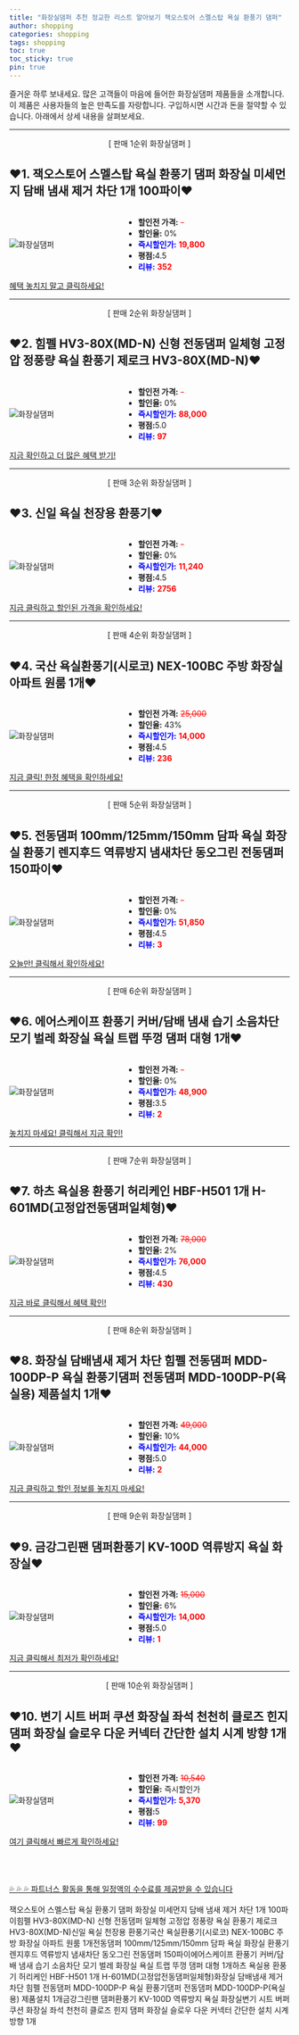 ```yaml
---
title: "화장실댐퍼 추천 정교한 리스트 알아보기 잭오스토어 스멜스탑 욕실 환풍기 댐퍼"
author: shopping
categories: shopping
tags: shopping
toc: true
toc_sticky: true
pin: true
---
```

즐거운 하루 보내세요. 많은 고객들이 마음에 들어한 화장실댐퍼 제품들을 소개합니다. 이 제품은 사용자들의 높은 만족도를 자랑합니다. 구입하시면 시간과 돈을 절약할 수 있습니다. 아래에서 상세 내용을 살펴보세요.

---
<p class="toplist" style="margin: 0 auto; display: block; width: fit-content;">[ 판매 1순위 화장실댐퍼 ]</p>

<h2><strong>❤️1. 잭오스토어 스멜스탑 욕실 환풍기 댐퍼 화장실 미세먼지 담배 냄새 제거 차단 1개 100파이❤️</strong></h2>

<div style="display: flex; align-items: center;">
    <div style="flex: 0.4;">
        <img src="https://thumbnail7.coupangcdn.com/thumbnails/remote/230x230ex/image/vendor_inventory/445f/7ae900a6f56349a557f979bea3bebb7dd2718c89725f3bf8f6f70a62c5d3.jpg" alt="화장실댐퍼" style="max-width: 100%;">
    </div>
    <div style="flex: 0.6; margin-left: 10px;">
        <ul>
            <li><strong>할인전 가격:</strong> <del style="color: red;">-</del></li>
            <li><strong>할인율:</strong> 0%</li>
            <li><span style='color:blue'><strong>즉시할인가:</strong></span> <span style='color:red'><strong>19,800</strong></span></li>
            <li><strong>평점:</strong>4.5</li>
            <li><span style='color:blue'><strong>리뷰:</strong></span> <span style='color:red'><strong>352</strong></span></li>
        </ul>
    </div>
</div>
<div class="center">
    <a href="https://William4Davisa.github.io?lptag=AF9450613&subid=githubio&pageKey=6145410678&traceid=V0-153&itemId=11822003685&vendorItemId=79093289067" class="myButton">
        혜택 놓치지 말고 클릭하세요!
    </a>
</div>


---
<p class="toplist" style="margin: 0 auto; display: block; width: fit-content;">[ 판매 2순위 화장실댐퍼 ]</p>

<h2><strong>❤️2. 힘펠 HV3-80X(MD-N) 신형 전동댐퍼 일체형 고정압 정풍량 욕실 환풍기 제로크 HV3-80X(MD-N)❤️</strong></h2>

<div style="display: flex; align-items: center;">
    <div style="flex: 0.4;">
        <img src="https://thumbnail9.coupangcdn.com/thumbnails/remote/230x230ex/image/vendor_inventory/81dd/18510bacee770c443d771f54354c5dede9f7133bf487ddecdcd874368f5c.jpg" alt="화장실댐퍼" style="max-width: 100%;">
    </div>
    <div style="flex: 0.6; margin-left: 10px;">
        <ul>
            <li><strong>할인전 가격:</strong> <del style="color: red;">-</del></li>
            <li><strong>할인율:</strong> 0%</li>
            <li><span style='color:blue'><strong>즉시할인가:</strong></span> <span style='color:red'><strong>88,000</strong></span></li>
            <li><strong>평점:</strong>5.0</li>
            <li><span style='color:blue'><strong>리뷰:</strong></span> <span style='color:red'><strong>97</strong></span></li>
        </ul>
    </div>
</div>
<div class="center">
    <a href="https://William4Davisa.github.io?lptag=AF9450613&subid=githubio&pageKey=4703619030&traceid=V0-153&itemId=5927405916&vendorItemId=85561962524" class="myButton">
        지금 확인하고 더 많은 혜택 받기!
    </a>
</div>


---
<p class="toplist" style="margin: 0 auto; display: block; width: fit-content;">[ 판매 3순위 화장실댐퍼 ]</p>

<h2><strong>❤️3. 신일 욕실 천장용 환풍기❤️</strong></h2>

<div style="display: flex; align-items: center;">
    <div style="flex: 0.4;">
        <img src="https://thumbnail6.coupangcdn.com/thumbnails/remote/230x230ex/image/vendor_inventory/images/2018/01/18/16/4/3bd09798-1ad7-4e24-add1-0f2e7583a7d0.jpg" alt="화장실댐퍼" style="max-width: 100%;">
    </div>
    <div style="flex: 0.6; margin-left: 10px;">
        <ul>
            <li><strong>할인전 가격:</strong> <del style="color: red;">-</del></li>
            <li><strong>할인율:</strong> 0%</li>
            <li><span style='color:blue'><strong>즉시할인가:</strong></span> <span style='color:red'><strong>11,240</strong></span></li>
            <li><strong>평점:</strong>4.5</li>
            <li><span style='color:blue'><strong>리뷰:</strong></span> <span style='color:red'><strong>2756</strong></span></li>
        </ul>
    </div>
</div>
<div class="center">
    <a href="https://William4Davisa.github.io?lptag=AF9450613&subid=githubio&pageKey=1490593896&traceid=V0-153&itemId=2558924675&vendorItemId=3496039765" class="myButton">
        지금 클릭하고 할인된 가격을 확인하세요!
    </a>
</div>


---
<p class="toplist" style="margin: 0 auto; display: block; width: fit-content;">[ 판매 4순위 화장실댐퍼 ]</p>

<h2><strong>❤️4. 국산 욕실환풍기(시로코) NEX-100BC 주방 화장실 아파트 원룸 1개❤️</strong></h2>

<div style="display: flex; align-items: center;">
    <div style="flex: 0.4;">
        <img src="https://thumbnail9.coupangcdn.com/thumbnails/remote/230x230ex/image/vendor_inventory/0461/de9c17f4348e3b7f1c4f3e6a0bfa4d1038d0ab9e2603bbb68f16cfdbf259.jpg" alt="화장실댐퍼" style="max-width: 100%;">
    </div>
    <div style="flex: 0.6; margin-left: 10px;">
        <ul>
            <li><strong>할인전 가격:</strong> <del style="color: red;">25,000</del></li>
            <li><strong>할인율:</strong> 43%</li>
            <li><span style='color:blue'><strong>즉시할인가:</strong></span> <span style='color:red'><strong>14,000</strong></span></li>
            <li><strong>평점:</strong>4.5</li>
            <li><span style='color:blue'><strong>리뷰:</strong></span> <span style='color:red'><strong>236</strong></span></li>
        </ul>
    </div>
</div>
<div class="center">
    <a href="https://William4Davisa.github.io?lptag=AF9450613&subid=githubio&pageKey=6568382129&traceid=V0-153&itemId=14734531429&vendorItemId=81975076416" class="myButton">
        지금 클릭! 한정 혜택을 확인하세요!
    </a>
</div>


---
<p class="toplist" style="margin: 0 auto; display: block; width: fit-content;">[ 판매 5순위 화장실댐퍼 ]</p>

<h2><strong>❤️5. 전동댐퍼 100mm/125mm/150mm 담파 욕실 화장실 환풍기 렌지후드 역류방지 냄새차단 동오그린 전동댐퍼 150파이❤️</strong></h2>

<div style="display: flex; align-items: center;">
    <div style="flex: 0.4;">
        <img src="https://thumbnail10.coupangcdn.com/thumbnails/remote/230x230ex/image/vendor_inventory/d29e/b4cbf8b13c9e5a906b9e86d0fbe99d222571e7efd3d0863db61ea18b2ff7.png" alt="화장실댐퍼" style="max-width: 100%;">
    </div>
    <div style="flex: 0.6; margin-left: 10px;">
        <ul>
            <li><strong>할인전 가격:</strong> <del style="color: red;">-</del></li>
            <li><strong>할인율:</strong> 0%</li>
            <li><span style='color:blue'><strong>즉시할인가:</strong></span> <span style='color:red'><strong>51,850</strong></span></li>
            <li><strong>평점:</strong>4.5</li>
            <li><span style='color:blue'><strong>리뷰:</strong></span> <span style='color:red'><strong>3</strong></span></li>
        </ul>
    </div>
</div>
<div class="center">
    <a href="https://William4Davisa.github.io?lptag=AF9450613&subid=githubio&pageKey=6410717669&traceid=V0-153&itemId=13746951785&vendorItemId=80997738275" class="myButton">
        오늘만! 클릭해서 확인하세요!
    </a>
</div>


---
<p class="toplist" style="margin: 0 auto; display: block; width: fit-content;">[ 판매 6순위 화장실댐퍼 ]</p>

<h2><strong>❤️6. 에어스케이프 환풍기 커버/담배 냄새 습기 소음차단 모기 벌레 화장실 욕실 트랩 뚜껑 댐퍼 대형 1개❤️</strong></h2>

<div style="display: flex; align-items: center;">
    <div style="flex: 0.4;">
        <img src="https://thumbnail7.coupangcdn.com/thumbnails/remote/230x230ex/image/vendor_inventory/8740/6caddeccf79b2e98d923bc805238e9663ed74becaa432065eb215af26619.jpg" alt="화장실댐퍼" style="max-width: 100%;">
    </div>
    <div style="flex: 0.6; margin-left: 10px;">
        <ul>
            <li><strong>할인전 가격:</strong> <del style="color: red;">-</del></li>
            <li><strong>할인율:</strong> 0%</li>
            <li><span style='color:blue'><strong>즉시할인가:</strong></span> <span style='color:red'><strong>48,900</strong></span></li>
            <li><strong>평점:</strong>3.5</li>
            <li><span style='color:blue'><strong>리뷰:</strong></span> <span style='color:red'><strong>2</strong></span></li>
        </ul>
    </div>
</div>
<div class="center">
    <a href="https://William4Davisa.github.io?lptag=AF9450613&subid=githubio&pageKey=7470649464&traceid=V0-153&itemId=19492955003&vendorItemId=86602612110" class="myButton">
        놓치지 마세요! 클릭해서 지금 확인!
    </a>
</div>


---
<p class="toplist" style="margin: 0 auto; display: block; width: fit-content;">[ 판매 7순위 화장실댐퍼 ]</p>

<h2><strong>❤️7. 하츠 욕실용 환풍기 허리케인 HBF-H501 1개 H-601MD(고정압전동댐퍼일체형)❤️</strong></h2>

<div style="display: flex; align-items: center;">
    <div style="flex: 0.4;">
        <img src="https://thumbnail10.coupangcdn.com/thumbnails/remote/230x230ex/image/vendor_inventory/73af/1796f6aa86f36d9a410dae7988d5bb9c66e32a65ac31a18925127e991521.jpg" alt="화장실댐퍼" style="max-width: 100%;">
    </div>
    <div style="flex: 0.6; margin-left: 10px;">
        <ul>
            <li><strong>할인전 가격:</strong> <del style="color: red;">78,000</del></li>
            <li><strong>할인율:</strong> 2%</li>
            <li><span style='color:blue'><strong>즉시할인가:</strong></span> <span style='color:red'><strong>76,000</strong></span></li>
            <li><strong>평점:</strong>4.5</li>
            <li><span style='color:blue'><strong>리뷰:</strong></span> <span style='color:red'><strong>430</strong></span></li>
        </ul>
    </div>
</div>
<div class="center">
    <a href="https://William4Davisa.github.io?lptag=AF9450613&subid=githubio&pageKey=7072690101&traceid=V0-153&itemId=21258199059&vendorItemId=88318599715" class="myButton">
        지금 바로 클릭해서 혜택 확인!
    </a>
</div>


---
<p class="toplist" style="margin: 0 auto; display: block; width: fit-content;">[ 판매 8순위 화장실댐퍼 ]</p>

<h2><strong>❤️8. 화장실 담배냄새 제거 차단 힘펠 전동댐퍼 MDD-100DP-P 욕실 환풍기댐퍼 전동댐퍼 MDD-100DP-P(욕실용) 제품설치 1개❤️</strong></h2>

<div style="display: flex; align-items: center;">
    <div style="flex: 0.4;">
        <img src="https://thumbnail9.coupangcdn.com/thumbnails/remote/230x230ex/image/vendor_inventory/450f/6255d155d68b7ddc996520516097ec40297aadd09f57dba8b3b63d72a083.jpg" alt="화장실댐퍼" style="max-width: 100%;">
    </div>
    <div style="flex: 0.6; margin-left: 10px;">
        <ul>
            <li><strong>할인전 가격:</strong> <del style="color: red;">49,000</del></li>
            <li><strong>할인율:</strong> 10%</li>
            <li><span style='color:blue'><strong>즉시할인가:</strong></span> <span style='color:red'><strong>44,000</strong></span></li>
            <li><strong>평점:</strong>5.0</li>
            <li><span style='color:blue'><strong>리뷰:</strong></span> <span style='color:red'><strong>2</strong></span></li>
        </ul>
    </div>
</div>
<div class="center">
    <a href="https://William4Davisa.github.io?lptag=AF9450613&subid=githubio&pageKey=1951781532&traceid=V0-153&itemId=3315472347&vendorItemId=71307954583" class="myButton">
        지금 클릭하고 할인 정보를 놓치지 마세요!
    </a>
</div>


---
<p class="toplist" style="margin: 0 auto; display: block; width: fit-content;">[ 판매 9순위 화장실댐퍼 ]</p>

<h2><strong>❤️9. 금강그린팬 댐퍼환풍기 KV-100D 역류방지 욕실 화장실❤️</strong></h2>

<div style="display: flex; align-items: center;">
    <div style="flex: 0.4;">
        <img src="https://thumbnail6.coupangcdn.com/thumbnails/remote/230x230ex/image/vendor_inventory/90c7/668b13f7db27c2245b18525c2215a5e13aff343dc4db619a5c85773823ed.jpg" alt="화장실댐퍼" style="max-width: 100%;">
    </div>
    <div style="flex: 0.6; margin-left: 10px;">
        <ul>
            <li><strong>할인전 가격:</strong> <del style="color: red;">15,000</del></li>
            <li><strong>할인율:</strong> 6%</li>
            <li><span style='color:blue'><strong>즉시할인가:</strong></span> <span style='color:red'><strong>14,000</strong></span></li>
            <li><strong>평점:</strong>5.0</li>
            <li><span style='color:blue'><strong>리뷰:</strong></span> <span style='color:red'><strong>1</strong></span></li>
        </ul>
    </div>
</div>
<div class="center">
    <a href="https://William4Davisa.github.io?lptag=AF9450613&subid=githubio&pageKey=8160977856&traceid=V0-153&itemId=23266401193&vendorItemId=90298765237" class="myButton">
        지금 클릭해서 최저가 확인하세요!
    </a>
</div>


---
<p class="toplist" style="margin: 0 auto; display: block; width: fit-content;">[ 판매 10순위 화장실댐퍼 ]</p>

<h2><strong>❤️10. 변기 시트 버퍼 쿠션 화장실 좌석 천천히 클로즈 힌지 댐퍼 화장실 슬로우 다운 커넥터 간단한 설치 시계 방향 1개❤️</strong></h2>

<div style="display: flex; align-items: center;">
    <div style="flex: 0.4;">
        <img src="https://thumbnail8.coupangcdn.com/thumbnails/remote/230x230ex/image/vendor_inventory/dad1/98fd49c03d11bbd59ae6c3f41ec08f9c5a8a9082570d71440c06e65b5807.jpg" alt="화장실댐퍼" style="max-width: 100%;">
    </div>
    <div style="flex: 0.6; margin-left: 10px;">
        <ul>
            <li><strong>할인전 가격:</strong> <del style="color: red;">10,540</del></li>
            <li><strong>할인율:</strong> 즉시할인가</li>
            <li><span style='color:blue'><strong>즉시할인가:</strong></span> <span style='color:red'><strong>5,370</strong></span></li>
            <li><strong>평점:</strong>5</li>
            <li><span style='color:blue'><strong>리뷰:</strong></span> <span style='color:red'><strong>99</strong></span></li>
        </ul>
    </div>
</div>
<div class="center">
    <a href="https://William4Davisa.github.io?lptag=AF9450613&subid=githubio&pageKey=8083216289&traceid=V0-153&itemId=22800435712&vendorItemId=89835353277" class="myButton">
        여기 클릭해서 빠르게 확인하세요!
    </a>
</div>

<br><br><br>[💦 💦 💦 파트너스 활동을 통해 일정액의 수수료를 제공받을 수 있습니다](https://link.coupang.com/a/bcpT2c)<br><br>잭오스토어 스멜스탑 욕실 환풍기 댐퍼 화장실 미세먼지 담배 냄새 제거 차단 1개 100파이힘펠 HV3-80X(MD-N) 신형 전동댐퍼 일체형 고정압 정풍량 욕실 환풍기 제로크 HV3-80X(MD-N)신일 욕실 천장용 환풍기국산 욕실환풍기(시로코) NEX-100BC 주방 화장실 아파트 원룸 1개전동댐퍼 100mm/125mm/150mm 담파 욕실 화장실 환풍기 렌지후드 역류방지 냄새차단 동오그린 전동댐퍼 150파이에어스케이프 환풍기 커버/담배 냄새 습기 소음차단 모기 벌레 화장실 욕실 트랩 뚜껑 댐퍼 대형 1개하츠 욕실용 환풍기 허리케인 HBF-H501 1개 H-601MD(고정압전동댐퍼일체형)화장실 담배냄새 제거 차단 힘펠 전동댐퍼 MDD-100DP-P 욕실 환풍기댐퍼 전동댐퍼 MDD-100DP-P(욕실용) 제품설치 1개금강그린팬 댐퍼환풍기 KV-100D 역류방지 욕실 화장실변기 시트 버퍼 쿠션 화장실 좌석 천천히 클로즈 힌지 댐퍼 화장실 슬로우 다운 커넥터 간단한 설치 시계 방향 1개